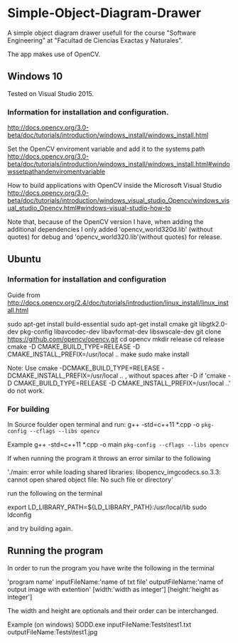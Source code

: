 # Simple-Object-Diagram-Drawer
A simple object diagram drawer usefull for the course "Software Engineering" at "Facultad de Ciencias Exactas y Naturales".

The app makes use of OpenCV.

## Windows 10

Tested on Visual Studio 2015.

### Information for installation and configuration.

http://docs.opencv.org/3.0-beta/doc/tutorials/introduction/windows_install/windows_install.html

Set the OpenCV enviroment variable and add it to the systems path
http://docs.opencv.org/3.0-beta/doc/tutorials/introduction/windows_install/windows_install.html#windowssetpathandenviromentvariable

How to build applications with OpenCV inside the Microsoft Visual Studio
http://docs.opencv.org/3.0-beta/doc/tutorials/introduction/windows_visual_studio_Opencv/windows_visual_studio_Opencv.html#windows-visual-studio-how-to

Note that, because of the OpenCV version I have, when adding the additional dependencies I only added 'opencv_world320d.lib' (without quotes) for debug and 'opencv_world320.lib'(without quotes) for release.

## Ubuntu

### Information for installation and configuration

Guide from http://docs.opencv.org/2.4/doc/tutorials/introduction/linux_install/linux_install.html

sudo apt-get install build-essential
sudo apt-get install cmake git libgtk2.0-dev pkg-config libavcodec-dev libavformat-dev libswscale-dev
git clone https://github.com/opencv/opencv.git
cd opencv
mkdir release
cd release
cmake -D CMAKE_BUILD_TYPE=RELEASE -D CMAKE_INSTALL_PREFIX=/usr/local ..
make
sudo make install

Note: Use cmake -DCMAKE_BUILD_TYPE=RELEASE -DCMAKE_INSTALL_PREFIX=/usr/local .. , without spaces after -D if 'cmake -D CMAKE_BUILD_TYPE=RELEASE -D CMAKE_INSTALL_PREFIX=/usr/local ..' do not work.

### For building

In Source foulder open terminal and run:
g++ -std=c++11 *.cpp -o <output name> `pkg-config --cflags --libs opencv`

Example
g++ -std=c++11 *.cpp -o main `pkg-config --cflags --libs opencv`

If when running the program it throws an error similar to the following

'./main: error while loading shared libraries: libopencv_imgcodecs.so.3.3: cannot open shared object file: No such file or directory'

run the following on the terminal

export LD_LIBRARY_PATH=${LD_LIBRARY_PATH}:/usr/local/lib
sudo ldconfig

and try building again.

## Running the program

In order to run the program you have write the following in the terminal

'program name' inputFileName:'name of txt file' outputFileName:'name of output image with extention' [width:'width as integer'] [height:'height as integer']

The width and height are optionals and their order can be interchanged.

Example (on windows)
SODD.exe inputFileName:Tests\test1.txt outputFileName:Tests\test1.jpg